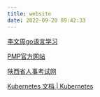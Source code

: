 ```yaml
---
title: website
date: 2022-09-20 09:42:33
---
```


[李文周go语言学习](https://www.liwenzhou.com/)

[PMP官方网站](http://event.chinapmp.cn)

[陕西省人事考试网](http://www.sxrsks.cn/)

[Kubernetes 文档 | Kubernetes](https://kubernetes.io/zh-cn/docs/home/)

